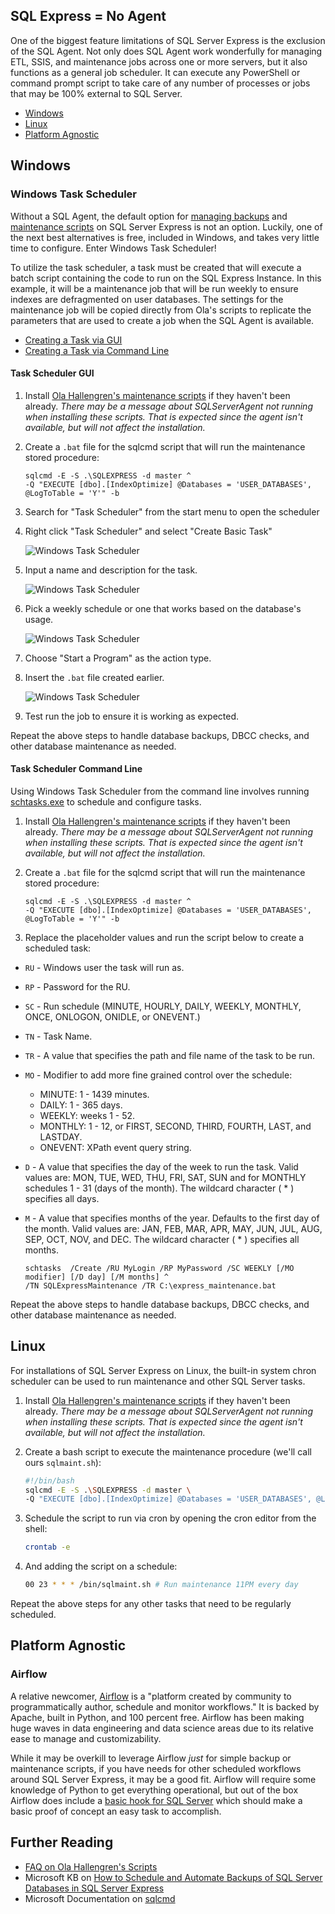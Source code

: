 
## SQL Express = No Agent

One of the biggest feature limitations of SQL Server Express is the exclusion of
the SQL Agent. Not only does SQL Agent work wonderfully for managing ETL, SSIS,
and maintenance jobs across one or more servers, but it also functions as a general
job scheduler. It can execute any PowerShell or command prompt script to take care of
any number of processes or jobs that may be 100% external to SQL Server.

* [Windows](#windows)
* [Linux](#linux)
* [Platform Agnostic](#platform-agnostic)

## Windows

### Windows Task Scheduler

Without a SQL Agent, the  default option for [managing backups](/sql-server-express-backups.html) and [maintenance scripts](/sql-server-express-maintenance.html) on SQL Server Express is not an option. Luckily, one of the next best alternatives is free, included in Windows,
and takes very little time to configure. Enter Windows Task Scheduler!

To utilize the task scheduler, a task must be created that will execute a batch script containing the code to run on the SQL Express Instance. In this example, it will be a maintenance job
that will be run weekly to ensure indexes are defragmented on user databases. The
settings for the maintenance job will be copied directly from Ola's scripts to replicate
the parameters that are used to create a job when the SQL Agent is available.

* [Creating a Task via GUI](#task-scheduler-gui)
* [Creating a Task via Command Line](#task-scheduler-command-line)

#### Task Scheduler GUI

1. Install [Ola Hallengren's maintenance scripts](https://ola.hallengren.com/sql-server-index-and-statistics-maintenance.html) if they haven't been already. *There may be a message about SQLServerAgent not running when installing these scripts. That is expected since the agent isn't available, but will not affect the installation.*

2. Create a `.bat` file for the sqlcmd script that will run the maintenance stored procedure:

    ```batch
    sqlcmd -E -S .\SQLEXPRESS -d master ^
    -Q "EXECUTE [dbo].[IndexOptimize] @Databases = 'USER_DATABASES', @LogToTable = 'Y'" -b
    ```

3. Search for "Task Scheduler" from the start menu to open the scheduler

4. Right click "Task Scheduler" and select "Create Basic Task"

      ![Windows Task Scheduler](/task_scheduler_1.PNG)

5. Input a name and description for the task.

      ![Windows Task Scheduler](/task_scheduler_2.PNG)

6. Pick a weekly schedule or one that works based on the database's usage.

      ![Windows Task Scheduler](/task_scheduler_3.PNG)

7. Choose "Start a Program" as the action type.

8. Insert the `.bat` file created earlier.

      ![Windows Task Scheduler](/task_scheduler_4.PNG)

9. Test run the job to ensure it is working as expected.

Repeat the above steps to handle database backups, DBCC checks, and other database maintenance as needed.

#### Task Scheduler Command Line

Using Windows Task Scheduler from the command line involves running [schtasks.exe](https://docs.microsoft.com/en-us/windows/win32/taskschd/schtasks) to schedule and configure tasks.

1. Install [Ola Hallengren's maintenance scripts](https://ola.hallengren.com/sql-server-index-and-statistics-maintenance.html) if they haven't been already. *There may be a message about SQLServerAgent not running when installing these scripts. That is expected since the agent isn't available, but will not affect the installation.*

2. Create a `.bat` file for the sqlcmd script that will run the maintenance stored procedure:

    ```batch
    sqlcmd -E -S .\SQLEXPRESS -d master ^
    -Q "EXECUTE [dbo].[IndexOptimize] @Databases = 'USER_DATABASES', @LogToTable = 'Y'" -b
    ```

3. Replace the placeholder values and run the script below to create a scheduled task:

* `RU` - Windows user the task will run as.
* `RP` - Password for the RU.
* `SC` - Run schedule (MINUTE, HOURLY, DAILY, WEEKLY, MONTHLY, ONCE, ONLOGON, ONIDLE, or ONEVENT.)
* `TN` - Task Name.
* `TR` - A value that specifies the path and file name of the task to be run.
* `MO` - Modifier to add more fine grained control over the schedule:

  * MINUTE: 1 - 1439 minutes.
  * DAILY: 1 - 365 days.
  * WEEKLY: weeks 1 - 52.
  * MONTHLY: 1 - 12, or FIRST, SECOND, THIRD, FOURTH, LAST, and LASTDAY.
  * ONEVENT: XPath event query string.  

* `D` - A value that specifies the day of the week to run the task. Valid values are: MON, TUE, WED, THU, FRI, SAT, SUN and for MONTHLY schedules 1 - 31 (days of the month). The wildcard character ( * ) specifies all days.
* `M` - A value that specifies months of the year. Defaults to the first day of the month. Valid values are: JAN, FEB, MAR, APR, MAY, JUN, JUL, AUG, SEP, OCT, NOV, and DEC. The wildcard character ( * ) specifies all months.

    ```batch
    schtasks  /Create /RU MyLogin /RP MyPassword /SC WEEKLY [/MO modifier] [/D day] [/M months] ^
    /TN SQLExpressMaintenance /TR C:\express_maintenance.bat
    ```

Repeat the above steps to handle database backups, DBCC checks, and other database maintenance as needed.

## Linux

For installations of SQL Server Express on Linux, the built-in system chron scheduler can be used to run maintenance and other SQL Server tasks.

1. Install [Ola Hallengren's maintenance scripts](https://ola.hallengren.com/sql-server-index-and-statistics-maintenance.html) if they haven't been already. *There may be a message about SQLServerAgent not running when installing these scripts. That is expected since the agent isn't available, but will not affect the installation.*

2. Create a bash script to execute the maintenance procedure (we'll call ours `sqlmaint.sh`):

    ```bash
    #!/bin/bash
    sqlcmd -E -S .\SQLEXPRESS -d master \
    -Q "EXECUTE [dbo].[IndexOptimize] @Databases = 'USER_DATABASES', @LogToTable = 'Y'" -b
    ```

3. Schedule the script to run via cron by opening the cron editor from the shell:

    ```bash
    crontab -e
    ```

4. And adding the script on a schedule:

    ```bash
    00 23 * * * /bin/sqlmaint.sh # Run maintenance 11PM every day
    ```

Repeat the above steps for any other tasks that need to be regularly scheduled.

## Platform Agnostic

### Airflow

A relative newcomer, [Airflow](https://airflow.apache.org/) is a "platform created by community to programmatically author, schedule and monitor workflows." It is backed by Apache, built in Python, and 100 percent free. Airflow has been making huge waves in data engineering and data science areas due to its relative ease to manage and customizability.

While it may be overkill to leverage Airflow *just* for simple backup or maintenance scripts, if you have needs for other scheduled workflows around SQL Server Express, it may be a good fit. Airflow will require some knowledge of Python to get everything operational, but out of the box Airflow does include a [basic hook for SQL Server](https://airflow.apache.org/docs/stable/_api/airflow/hooks/mssql_hook/index.html) which should make a basic proof of concept an easy task to accomplish.

## Further Reading

* [FAQ on Ola Hallengren's Scripts](https://ola.hallengren.com/frequently-asked-questions.html)
* Microsoft KB on [How to Schedule and Automate Backups of SQL Server Databases in SQL Server Express](https://support.microsoft.com/en-us/help/2019698/how-to-schedule-and-automate-backups-of-sql-server-databases-in-sql-se)
* Microsoft Documentation on [sqlcmd](https://docs.microsoft.com/en-us/sql/tools/sqlcmd-utility?view=sql-server-2017)

<br/>
<br/>

<ClientOnly>
<disqus-component/>
<userway-component/>
</clientOnly>
